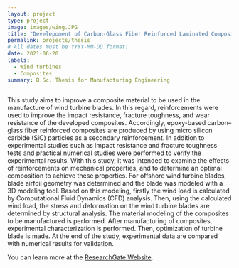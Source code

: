 ```yaml
---
layout: project
type: project
image: images/wing.JPG
title: "Develepoment of Carbon-Glass Fiber Reinforced Laminated Composites: Applications In Offshore Wind Turbine Blades"
permalink: projects/thesis
# All dates must be YYYY-MM-DD format!
date: 2021-06-20
labels:
  - Wind turbines
  - Composites
summary: B.Sc. Thesis for Manufacturing Engineering
---
```


This study aims to improve a composite material to be used in the manufacture of wind turbine blades. In this regard, reinforcements were used to improve the impact resistance, fracture toughness, and wear resistance of the developed composites. Accordingly, epoxy-based carbon–glass fiber reinforced composites are produced by using micro silicon carbide (SiC) particles as a secondary reinforcement. In addition to experimental studies such as impact resistance and fracture toughness tests and practical numerical studies were performed to verify the experimental results. With this study, it was intended to examine the effects of reinforcements on mechanical properties, and to determine an optimal composition to achieve these properties. For offshore wind turbine blades, blade airfoil geometry was determined and the blade was modeled with a 3D modeling tool. Based on this modeling, firstly the wind load is calculated by Computational Fluid Dynamics (CFD) analysis. Then, using the calculated wind load, the stress and deformation on the wind turbine blades are determined by structural analysis. The material modeling of the composites to be manufactured is performed. After manufacturing of composites, experimental characterization is performed. Then, optimization of turbine blade is made. At the end of the study, experimental data are compared with numerical results for validation.

You can learn more at the [ResearchGate Website](https://www.researchgate.net/publication/352902062_DEVELOPMENT_OF_CARBON-GLASS_FIBER_REINFORCED_LAMINATED_HYBRID_COMPOSITES_APPLICATIONS_IN_OFFSHORE_WIND_TURBINE_BLADES).




